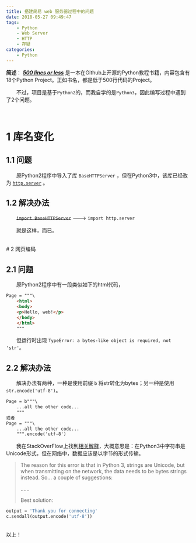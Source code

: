 ```yaml
---
title: 搭建简易 web 服务器过程中的问题
date: 2018-05-27 09:49:47
tags:
    - Python
    - Web Server
    - HTTP
    - 存疑
categories:
    - Python
---
```


**简述**： [**_500 lines or less_**](https://github.com/aosabook/500lines) 是一本在Github上开源的Python教程书籍，内容包含有18个Python Project。正如书名，都是低于500行代码的Project。

　　不过，项目是基于`Python2`的，而我自学的是`Python3`，因此编写过程中遇到了2个问题。

<br /><!-- more -->

# 1 库名变化
## 1.1 问题

　　原Python2程序中导入了库 `BaseHTTPServer` ，但在Python3中，该库已经改为 [`http.server`](https://docs.python.org/3/library/http.server.html) 。
## 1.2 解决办法

　　~~`import BaseHTTPServer`~~  ---> `import http.server`

　　就是这样，而已。

<br />
# 2 网页编码

## 2.1 问题

　　原Python2程序中有一段类似如下的html代码， 

```html
Page = """\
    <html>
    <body>
    <p>Hello, web!</p>
    </body>
    </html>
    """
```

　　但运行时出现 `TypeError: a bytes-like object is required, not 'str'`。

## 2.2 解决办法

　　解决办法有两种，一种是使用前缀 `b` 将str转化为bytes；另一种是使用 `str.encode('utf-8')`。
```html
Page = b"""\
    ...all the other code...
    """
或者
Page = """\
    ...all the other code...
    """.encode('utf-8')
```

　　我在StackOverFlow上找到[相关解释](https://stackoverflow.com/questions/42612002/python-sockets-error-typeerror-a-bytes-like-object-is-required-not-str-with?noredirect=1&lq=1)，大概意思是：在Python3中字符串是Unicode形式，但在网络中，数据应该是以字节的形式传输。

>The reason for this error is that in Python 3, strings are Unicode, but when transmitting on the network, the data needs to be bytes strings instead. So... a couple of suggestions:
>
>......
>
>Best solution:
```python
output = 'Thank you for connecting'
c.sendall(output.encode('utf-8'))
```

<br />以上！




















